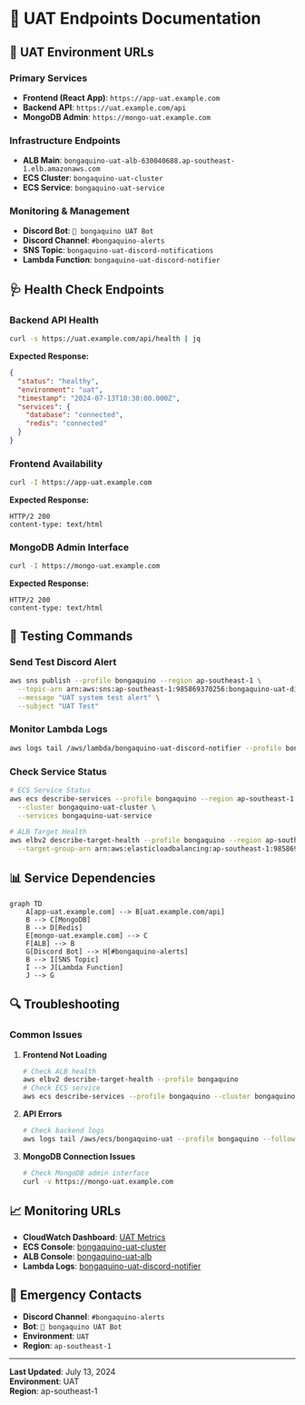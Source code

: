 # 🔵 UAT Endpoints Documentation

## 📍 **UAT Environment URLs**

### **Primary Services**
- **Frontend (React App)**: `https://app-uat.example.com`
- **Backend API**: `https://uat.example.com/api`
- **MongoDB Admin**: `https://mongo-uat.example.com`

### **Infrastructure Endpoints**
- **ALB Main**: `bongaquino-uat-alb-630040688.ap-southeast-1.elb.amazonaws.com`
- **ECS Cluster**: `bongaquino-uat-cluster`
- **ECS Service**: `bongaquino-uat-service`

### **Monitoring & Management**
- **Discord Bot**: `🔵 bongaquino UAT Bot`
- **Discord Channel**: `#bongaquino-alerts`
- **SNS Topic**: `bongaquino-uat-discord-notifications`
- **Lambda Function**: `bongaquino-uat-discord-notifier`

## 🩺 **Health Check Endpoints**

### **Backend API Health**
```bash
curl -s https://uat.example.com/api/health | jq
```

**Expected Response:**
```json
{
  "status": "healthy",
  "environment": "uat",
  "timestamp": "2024-07-13T10:30:00.000Z",
  "services": {
    "database": "connected",
    "redis": "connected"
  }
}
```

### **Frontend Availability**
```bash
curl -I https://app-uat.example.com
```

**Expected Response:**
```
HTTP/2 200 
content-type: text/html
```

### **MongoDB Admin Interface**
```bash
curl -I https://mongo-uat.example.com
```

**Expected Response:**
```
HTTP/2 200 
content-type: text/html
```

## 🧪 **Testing Commands**

### **Send Test Discord Alert**
```bash
aws sns publish --profile bongaquino --region ap-southeast-1 \
  --topic-arn arn:aws:sns:ap-southeast-1:985869370256:bongaquino-uat-discord-notifications \
  --message "UAT system test alert" \
  --subject "UAT Test"
```

### **Monitor Lambda Logs**
```bash
aws logs tail /aws/lambda/bongaquino-uat-discord-notifier --profile bongaquino --region ap-southeast-1 --follow
```

### **Check Service Status**
```bash
# ECS Service Status
aws ecs describe-services --profile bongaquino --region ap-southeast-1 \
  --cluster bongaquino-uat-cluster \
  --services bongaquino-uat-service

# ALB Target Health
aws elbv2 describe-target-health --profile bongaquino --region ap-southeast-1 \
  --target-group-arn arn:aws:elasticloadbalancing:ap-southeast-1:985869370256:targetgroup/bongaquino-uat-targets/xxx
```

## 📊 **Service Dependencies**

```mermaid
graph TD
    A[app-uat.example.com] --> B[uat.example.com/api]
    B --> C[MongoDB]
    B --> D[Redis]
    E[mongo-uat.example.com] --> C
    F[ALB] --> B
    G[Discord Bot] --> H[#bongaquino-alerts]
    B --> I[SNS Topic]
    I --> J[Lambda Function]
    J --> G
```

## 🔍 **Troubleshooting**

### **Common Issues**

1. **Frontend Not Loading**
   ```bash
   # Check ALB health
   aws elbv2 describe-target-health --profile bongaquino
   # Check ECS service
   aws ecs describe-services --profile bongaquino --cluster bongaquino-uat-cluster
   ```

2. **API Errors**
   ```bash
   # Check backend logs
   aws logs tail /aws/ecs/bongaquino-uat --profile bongaquino --follow
   ```

3. **MongoDB Connection Issues**
   ```bash
   # Check MongoDB admin interface
   curl -v https://mongo-uat.example.com
   ```

## 📈 **Monitoring URLs**

- **CloudWatch Dashboard**: [UAT Metrics](https://console.aws.amazon.com/cloudwatch)
- **ECS Console**: [bongaquino-uat-cluster](https://console.aws.amazon.com/ecs/home?region=ap-southeast-1#/clusters/bongaquino-uat-cluster)
- **ALB Console**: [bongaquino-uat-alb](https://console.aws.amazon.com/ec2/v2/home?region=ap-southeast-1#LoadBalancers:)
- **Lambda Logs**: [bongaquino-uat-discord-notifier](https://console.aws.amazon.com/cloudwatch/home?region=ap-southeast-1#logsV2:log-groups/log-group/$252Faws$252Flambda$252Fbongaquino-uat-discord-notifier)

## 🚨 **Emergency Contacts**

- **Discord Channel**: `#bongaquino-alerts`
- **Bot**: `🔵 bongaquino UAT Bot`
- **Environment**: `UAT`
- **Region**: `ap-southeast-1`

---

**Last Updated**: July 13, 2024  
**Environment**: UAT  
**Region**: ap-southeast-1 